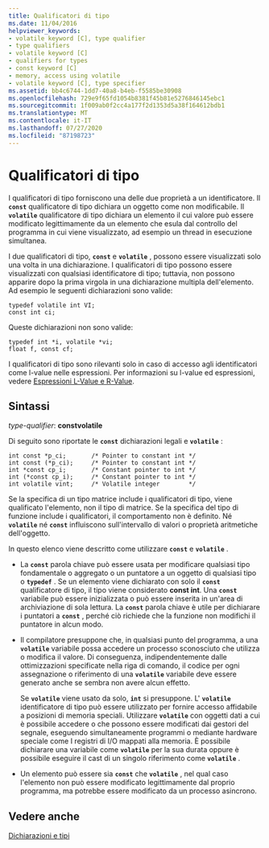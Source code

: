 ```yaml
---
title: Qualificatori di tipo
ms.date: 11/04/2016
helpviewer_keywords:
- volatile keyword [C], type qualifier
- type qualifiers
- volatile keyword [C]
- qualifiers for types
- const keyword [C]
- memory, access using volatile
- volatile keyword [C], type specifier
ms.assetid: bb4c6744-1dd7-40a8-b4eb-f5585be30908
ms.openlocfilehash: 729e9f65fd1054b8381f45b81e5276846145ebc1
ms.sourcegitcommit: 1f009ab0f2cc4a177f2d1353d5a38f164612bdb1
ms.translationtype: MT
ms.contentlocale: it-IT
ms.lasthandoff: 07/27/2020
ms.locfileid: "87198723"
---
```

# <a name="type-qualifiers"></a>Qualificatori di tipo

I qualificatori di tipo forniscono una delle due proprietà a un identificatore. Il **`const`** qualificatore di tipo dichiara un oggetto come non modificabile. Il **`volatile`** qualificatore di tipo dichiara un elemento il cui valore può essere modificato legittimamente da un elemento che esula dal controllo del programma in cui viene visualizzato, ad esempio un thread in esecuzione simultanea.

I due qualificatori di tipo, **`const`** e **`volatile`** , possono essere visualizzati solo una volta in una dichiarazione. I qualificatori di tipo possono essere visualizzati con qualsiasi identificatore di tipo; tuttavia, non possono apparire dopo la prima virgola in una dichiarazione multipla dell'elemento. Ad esempio le seguenti dichiarazioni sono valide:

```
typedef volatile int VI;
const int ci;
```

Queste dichiarazioni non sono valide:

```
typedef int *i, volatile *vi;
float f, const cf;
```

I qualificatori di tipo sono rilevanti solo in caso di accesso agli identificatori come l-value nelle espressioni. Per informazioni su l-value ed espressioni, vedere [Espressioni L-Value e R-Value](../c-language/l-value-and-r-value-expressions.md).

## <a name="syntax"></a>Sintassi

*type-qualifier*: **constvolatile**

Di seguito sono riportate le **`const`** dichiarazioni legali e **`volatile`** :

```
int const *p_ci;       /* Pointer to constant int */
int const (*p_ci);     /* Pointer to constant int */
int *const cp_i;       /* Constant pointer to int */
int (*const cp_i);     /* Constant pointer to int */
int volatile vint;     /* Volatile integer        */
```

Se la specifica di un tipo matrice include i qualificatori di tipo, viene qualificato l'elemento, non il tipo di matrice. Se la specifica del tipo di funzione include i qualificatori, il comportamento non è definito. Né **`volatile`** né **`const`** influiscono sull'intervallo di valori o proprietà aritmetiche dell'oggetto.

In questo elenco viene descritto come utilizzare **`const`** e **`volatile`** .

- La **`const`** parola chiave può essere usata per modificare qualsiasi tipo fondamentale o aggregato o un puntatore a un oggetto di qualsiasi tipo o **`typedef`** . Se un elemento viene dichiarato con solo il **`const`** qualificatore di tipo, il tipo viene considerato **const int**. Una **`const`** variabile può essere inizializzata o può essere inserita in un'area di archiviazione di sola lettura. La **`const`** parola chiave è utile per dichiarare i puntatori a **`const`** , perché ciò richiede che la funzione non modifichi il puntatore in alcun modo.

- Il compilatore presuppone che, in qualsiasi punto del programma, a una **`volatile`** variabile possa accedere un processo sconosciuto che utilizza o modifica il valore. Di conseguenza, indipendentemente dalle ottimizzazioni specificate nella riga di comando, il codice per ogni assegnazione o riferimento di una **`volatile`** variabile deve essere generato anche se sembra non avere alcun effetto.

   Se **`volatile`** viene usato da solo, **`int`** si presuppone. L' **`volatile`** identificatore di tipo può essere utilizzato per fornire accesso affidabile a posizioni di memoria speciali. Utilizzare **`volatile`** con oggetti dati a cui è possibile accedere o che possono essere modificati dai gestori del segnale, eseguendo simultaneamente programmi o mediante hardware speciale come I registri di I/O mappati alla memoria. È possibile dichiarare una variabile come **`volatile`** per la sua durata oppure è possibile eseguire il cast di un singolo riferimento come **`volatile`** .

- Un elemento può essere sia **`const`** che **`volatile`** , nel qual caso l'elemento non può essere modificato legittimamente dal proprio programma, ma potrebbe essere modificato da un processo asincrono.

## <a name="see-also"></a>Vedere anche

[Dichiarazioni e tipi](../c-language/declarations-and-types.md)
